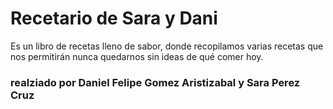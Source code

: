 # Recetario de Sara y Dani

Es un libro de recetas lleno de sabor, donde recopilamos varias recetas que nos permitirán nunca quedarnos sin ideas de qué comer hoy.


### realziado por Daniel Felipe Gomez Aristizabal y  Sara Perez Cruz
